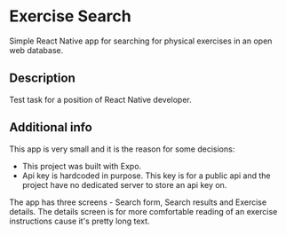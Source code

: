 # Exercise Search

Simple React Native app for searching for physical exercises in an open web database.

## Description

Test task for a position of React Native developer.

## Additional info

This app is very small and it is the reason for some decisions:

* This project was built with Expo.
* Api key is hardcoded in purpose. This key is for a public api and the project have no dedicated server to store an api key on.

The app has three screens - Search form, Search results and Exercise details. The details screen is for more comfortable reading of an exercise instructions cause it's pretty long text.
